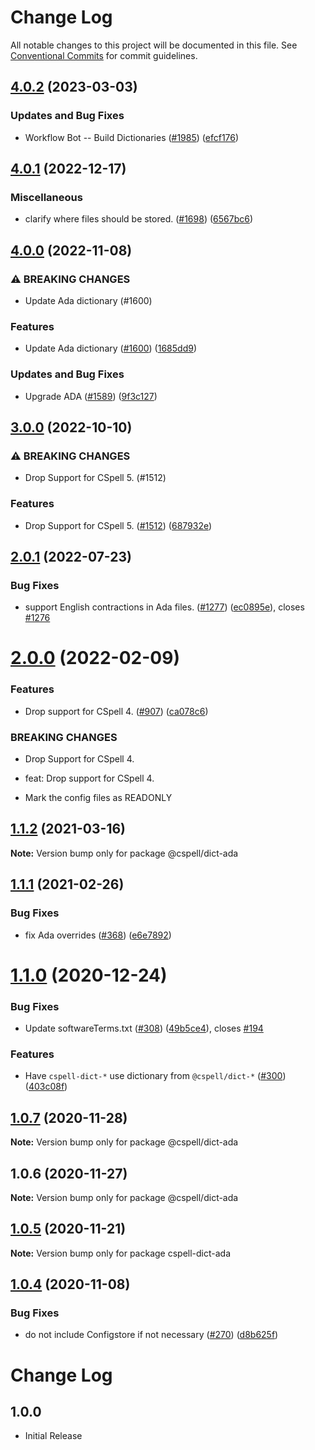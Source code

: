 # Change Log

All notable changes to this project will be documented in this file.
See [Conventional Commits](https://conventionalcommits.org) for commit guidelines.

## [4.0.2](https://github.com/streetsidesoftware/cspell-dicts/compare/@cspell/dict-ada@4.0.1...@cspell/dict-ada@4.0.2) (2023-03-03)


### Updates and Bug Fixes

* Workflow Bot -- Build Dictionaries ([#1985](https://github.com/streetsidesoftware/cspell-dicts/issues/1985)) ([efcf176](https://github.com/streetsidesoftware/cspell-dicts/commit/efcf1762763e2b587ab5a711ff477e2400308285))

## [4.0.1](https://github.com/streetsidesoftware/cspell-dicts/compare/@cspell/dict-ada@4.0.0...@cspell/dict-ada@4.0.1) (2022-12-17)


### Miscellaneous

* clarify where files should be stored. ([#1698](https://github.com/streetsidesoftware/cspell-dicts/issues/1698)) ([6567bc6](https://github.com/streetsidesoftware/cspell-dicts/commit/6567bc62130404cb32945bdcc3bf07316c839396))

## [4.0.0](https://github.com/streetsidesoftware/cspell-dicts/compare/@cspell/dict-ada@3.0.0...@cspell/dict-ada@4.0.0) (2022-11-08)


### ⚠ BREAKING CHANGES

* Update Ada dictionary (#1600)

### Features

* Update Ada dictionary ([#1600](https://github.com/streetsidesoftware/cspell-dicts/issues/1600)) ([1685dd9](https://github.com/streetsidesoftware/cspell-dicts/commit/1685dd95a20601b66c67bf834ecbf5794b9f556b))


### Updates and Bug Fixes

* Upgrade ADA ([#1589](https://github.com/streetsidesoftware/cspell-dicts/issues/1589)) ([9f3c127](https://github.com/streetsidesoftware/cspell-dicts/commit/9f3c127c94561df1098ee8cb936f1929b2b2df5e))

## [3.0.0](https://github.com/streetsidesoftware/cspell-dicts/compare/@cspell/dict-ada@2.0.1...@cspell/dict-ada@3.0.0) (2022-10-10)


### ⚠ BREAKING CHANGES

* Drop Support for CSpell 5. (#1512)

### Features

* Drop Support for CSpell 5. ([#1512](https://github.com/streetsidesoftware/cspell-dicts/issues/1512)) ([687932e](https://github.com/streetsidesoftware/cspell-dicts/commit/687932e187e4bce87d7904e3a2e53dd6de6ac372))

## [2.0.1](https://github.com/streetsidesoftware/cspell-dicts/compare/@cspell/dict-ada@2.0.0...@cspell/dict-ada@2.0.1) (2022-07-23)


### Bug Fixes

* support English contractions in Ada files. ([#1277](https://github.com/streetsidesoftware/cspell-dicts/issues/1277)) ([ec0895e](https://github.com/streetsidesoftware/cspell-dicts/commit/ec0895e2f4f0728f27df111036513c80000245b1)), closes [#1276](https://github.com/streetsidesoftware/cspell-dicts/issues/1276)



# [2.0.0](https://github.com/streetsidesoftware/cspell-dicts/compare/@cspell/dict-ada@1.1.2...@cspell/dict-ada@2.0.0) (2022-02-09)


### Features

* Drop support for CSpell 4. ([#907](https://github.com/streetsidesoftware/cspell-dicts/issues/907)) ([ca078c6](https://github.com/streetsidesoftware/cspell-dicts/commit/ca078c6a2e188cc3cf6276db1ba7e007f0f06f27))


### BREAKING CHANGES

* Drop Support for CSpell 4.

* feat: Drop support for CSpell 4.
* Mark the config files as READONLY





## [1.1.2](https://github.com/streetsidesoftware/cspell-dicts/compare/@cspell/dict-ada@1.1.1...@cspell/dict-ada@1.1.2) (2021-03-16)

**Note:** Version bump only for package @cspell/dict-ada





## [1.1.1](https://github.com/streetsidesoftware/cspell-dicts/compare/@cspell/dict-ada@1.1.0...@cspell/dict-ada@1.1.1) (2021-02-26)


### Bug Fixes

* fix Ada overrides ([#368](https://github.com/streetsidesoftware/cspell-dicts/issues/368)) ([e6e7892](https://github.com/streetsidesoftware/cspell-dicts/commit/e6e789255f52720d03046c6b876b3c8e78df4519))





# [1.1.0](https://github.com/streetsidesoftware/cspell-dicts/compare/@cspell/dict-ada@1.0.7...@cspell/dict-ada@1.1.0) (2020-12-24)


### Bug Fixes

* Update softwareTerms.txt ([#308](https://github.com/streetsidesoftware/cspell-dicts/issues/308)) ([49b5ce4](https://github.com/streetsidesoftware/cspell-dicts/commit/49b5ce4a2436f3c99969d6425128d55f84c8a7fc)), closes [#194](https://github.com/streetsidesoftware/cspell-dicts/issues/194)


### Features

* Have `cspell-dict-*` use dictionary from `@cspell/dict-*` ([#300](https://github.com/streetsidesoftware/cspell-dicts/issues/300)) ([403c08f](https://github.com/streetsidesoftware/cspell-dicts/commit/403c08fbd1d11a083f586e591b87ef9a47f71944))





## [1.0.7](https://github.com/streetsidesoftware/cspell-dicts/compare/@cspell/dict-ada@1.0.6...@cspell/dict-ada@1.0.7) (2020-11-28)

**Note:** Version bump only for package @cspell/dict-ada





## 1.0.6 (2020-11-27)

**Note:** Version bump only for package @cspell/dict-ada





## [1.0.5](https://github.com/streetsidesoftware/cspell-dicts/compare/cspell-dict-ada@1.0.4...cspell-dict-ada@1.0.5) (2020-11-21)

**Note:** Version bump only for package cspell-dict-ada

## [1.0.4](https://github.com/streetsidesoftware/cspell-dicts/compare/cspell-dict-ada@1.0.3...cspell-dict-ada@1.0.4) (2020-11-08)

### Bug Fixes

- do not include Configstore if not necessary ([#270](https://github.com/streetsidesoftware/cspell-dicts/issues/270)) ([d8b625f](https://github.com/streetsidesoftware/cspell-dicts/commit/d8b625f2f42d5cc6c4a9390216ac1e5037886e44))

# Change Log

## 1.0.0

- Initial Release
